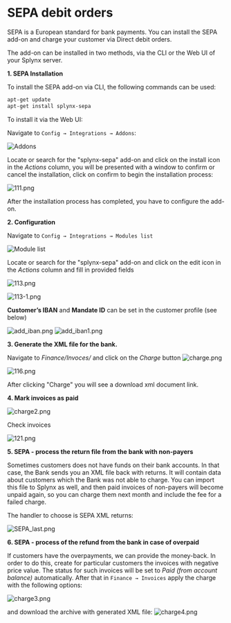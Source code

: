 SEPA debit orders
=================

SEPA is a European standard for bank payments. You can install the SEPA add-on and charge your customer via Direct debit orders.

The add-on can be installed in two methods, via the CLI or the Web UI of your Splynx server.

**1\. SEPA Installation**

To install the SEPA add-on via CLI, the following commands can be used:

```bash
apt-get update
apt-get install splynx-sepa
```

To install it via the Web UI:

Navigate to `Config → Integrations → Addons`:

![Addons](0.png)

Locate or search for the "splynx-sepa" add-on and click on the install icon in the *Actions* column, you will be presented with a window to confirm or cancel the installation, click on confirm to begin the installation process:

![111.png](111.png)

After the installation process has completed, you have to configure the add-on.

**2\. Configuration**

Navigate to `Config → Integrations → Modules list`

![Module list](4.png)

Locate or search for the "splynx-sepa" add-on and click on the edit icon in the *Actions* column and fill in provided fields

![113.png](113.png)

![113-1.png](113-1.png)

**Customer’s IBAN** and **Mandate ID** can be set in the customer profile (see below)

![add_iban.png](add_iban.png)
![add_iban1.png](add_iban1.png)

**3\. Generate the XML file for the bank.**

Navigate to _Finance/Invoces/_ and click on the _Charge_ button
![charge.png](charge.png)

![116.png](charge1.png)

After clicking "Charge" you will see a download xml document link.

**4\. Mark invoices as paid**

![charge2.png](charge2.png)

Check invoices

![121.png](paid-invoice.png)

**5\. SEPA - process the return file from the bank with non-payers**

Sometimes customers does not have funds on their bank accounts. In that case, the Bank sends you an XML file back with returns. It will contain data about customers which the Bank was not able to charge. You can import this file to Splynx as well, and then paid invoices of non-payers will become unpaid again, so you can charge them next month and include the fee for a failed charge.

The handler to choose is SEPA XML returns:

![SEPA_last.png](SEPA_process.png)

**6\. SEPA - process of the refund from the bank in case of overpaid**

If customers have the overpayments, we can provide the money-back. In order to do this, create for particular customers the invoices with negative price value. The status for such invoices will be set to _Paid (from account balance)_ automatically. After that in `Finance → Invoices` apply the charge with the following options:

![charge3.png](charge3.png)

and download the archive with generated XML file:
![charge4.png](charge4.png)
